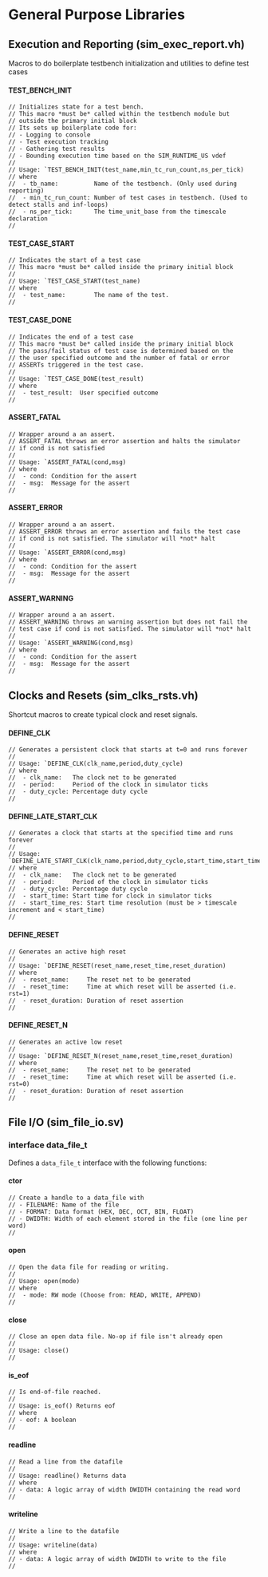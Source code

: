 # General Purpose Libraries

## Execution and Reporting (sim\_exec\_report.vh)

Macros to do boilerplate testbench initialization and utilities to define test cases

#### TEST\_BENCH\_INIT

    // Initializes state for a test bench.
    // This macro *must be* called within the testbench module but 
    // outside the primary initial block
    // Its sets up boilerplate code for:
    // - Logging to console
    // - Test execution tracking
    // - Gathering test results
    // - Bounding execution time based on the SIM_RUNTIME_US vdef
    //
    // Usage: `TEST_BENCH_INIT(test_name,min_tc_run_count,ns_per_tick)
    // where
    //  - tb_name:          Name of the testbench. (Only used during reporting)
    //  - min_tc_run_count: Number of test cases in testbench. (Used to detect stalls and inf-loops)
    //  - ns_per_tick:      The time_unit_base from the timescale declaration
    //

#### TEST\_CASE\_START

    // Indicates the start of a test case
    // This macro *must be* called inside the primary initial block
    //
    // Usage: `TEST_CASE_START(test_name)
    // where
    //  - test_name:        The name of the test.
    //

#### TEST\_CASE\_DONE
    // Indicates the end of a test case
    // This macro *must be* called inside the primary initial block
    // The pass/fail status of test case is determined based on the
    // the user specified outcome and the number of fatal or error
    // ASSERTs triggered in the test case.
    //
    // Usage: `TEST_CASE_DONE(test_result)
    // where
    //  - test_result:  User specified outcome
    //

#### ASSERT\_FATAL

    // Wrapper around a an assert.
    // ASSERT_FATAL throws an error assertion and halts the simulator
    // if cond is not satisfied
    //
    // Usage: `ASSERT_FATAL(cond,msg)
    // where
    //  - cond: Condition for the assert
    //  - msg:  Message for the assert
    //

#### ASSERT\_ERROR

    // Wrapper around a an assert.
    // ASSERT_ERROR throws an error assertion and fails the test case
    // if cond is not satisfied. The simulator will *not* halt
    //
    // Usage: `ASSERT_ERROR(cond,msg)
    // where
    //  - cond: Condition for the assert
    //  - msg:  Message for the assert
    //

#### ASSERT\_WARNING

    // Wrapper around a an assert.
    // ASSERT_WARNING throws an warning assertion but does not fail the
    // test case if cond is not satisfied. The simulator will *not* halt
    //
    // Usage: `ASSERT_WARNING(cond,msg)
    // where
    //  - cond: Condition for the assert
    //  - msg:  Message for the assert
    //

## Clocks and Resets (sim\_clks\_rsts.vh)

Shortcut macros to create typical clock and reset signals.

#### DEFINE\_CLK

    // Generates a persistent clock that starts at t=0 and runs forever
    //
    // Usage: `DEFINE_CLK(clk_name,period,duty_cycle)
    // where
    //  - clk_name:   The clock net to be generated
    //  - period:     Period of the clock in simulator ticks
    //  - duty_cycle: Percentage duty cycle
    //

#### DEFINE\_LATE\_START\_CLK

    // Generates a clock that starts at the specified time and runs forever
    //
    // Usage: `DEFINE_LATE_START_CLK(clk_name,period,duty_cycle,start_time,start_time_res)
    // where
    //  - clk_name:   The clock net to be generated
    //  - period:     Period of the clock in simulator ticks
    //  - duty_cycle: Percentage duty cycle
    //  - start_time: Start time for clock in simulator ticks
    //  - start_time_res: Start time resolution (must be > timescale increment and < start_time)
    //

#### DEFINE_RESET

    // Generates an active high reset
    //
    // Usage: `DEFINE_RESET(reset_name,reset_time,reset_duration)
    // where
    //  - reset_name:     The reset net to be generated
    //  - reset_time:     Time at which reset will be asserted (i.e. rst=1)
    //  - reset_duration: Duration of reset assertion
    //

#### DEFINE_RESET_N

    // Generates an active low reset
    //
    // Usage: `DEFINE_RESET_N(reset_name,reset_time,reset_duration)
    // where
    //  - reset_name:     The reset net to be generated
    //  - reset_time:     Time at which reset will be asserted (i.e. rst=0)
    //  - reset_duration: Duration of reset assertion
    //

## File I/O (sim\_file\_io.sv)

### interface data\_file\_t

Defines a ``data_file_t`` interface with the following functions:

#### ctor

    // Create a handle to a data_file with
    // - FILENAME: Name of the file
    // - FORMAT: Data format (HEX, DEC, OCT, BIN, FLOAT)
    // - DWIDTH: Width of each element stored in the file (one line per word)
    //

#### open

    // Open the data file for reading or writing.
    //
    // Usage: open(mode)
    // where
    //  - mode: RW mode (Choose from: READ, WRITE, APPEND)
    //

#### close

    // Close an open data file. No-op if file isn't already open
    //
    // Usage: close()
    //

#### is_eof

    // Is end-of-file reached.
    //
    // Usage: is_eof() Returns eof
    // where
    // - eof: A boolean
    //

#### readline

    // Read a line from the datafile
    //
    // Usage: readline() Returns data
    // where
    // - data: A logic array of width DWIDTH containing the read word
    //

#### writeline

    // Write a line to the datafile
    //
    // Usage: writeline(data) 
    // where
    // - data: A logic array of width DWIDTH to write to the file
    //